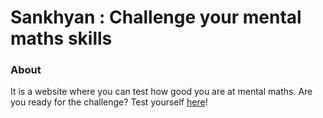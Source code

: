 # Sankhyan : Challenge your mental maths skills

### About
It is a website where you can test how good you are at mental maths. Are you ready for the challenge? Test yourself [here](swati-gwc.github.io/sankhyan/)!

